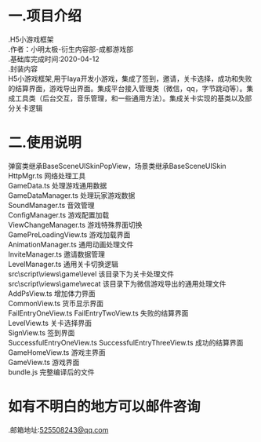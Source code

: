 # 一.项目介绍
.H5小游戏框架  
.作者：小明太极-衍生内容部-成都游戏部  
.基础库完成时间:2020-04-12  
.封装内容  
     H5小游戏框架,用于laya开发小游戏，集成了签到，邀请，关卡选择，成功和失败的结算界面，游戏导出界面。集成平台接入管理类（微信，qq，字节跳动等）。集成工具类（后台交互，音乐管理，和一些通用方法）。集成关卡实现的基类以及部分关卡逻辑  
   
# 二.使用说明 
  弹窗类继承BaseSceneUISkinPopView，场景类继承BaseSceneUISkin  
  HttpMgr.ts   网络处理工具  
  GameData.ts  处理游戏通用数据  
  GameDataManager.ts 处理玩家游戏数据  
  SoundManager.ts   音效管理  
  ConfigManager.ts  游戏配置加载  
  ViewChangeManager.ts 游戏特殊界面切换  
  GamePreLoadingView.ts 游戏加载界面  
  AnimationManager.ts  通用动画处理文件  
  InviteManager.ts  邀请数据管理  
  LevelManager.ts   通用关卡切换逻辑  
  src\script\views\game\level 该目录下为关卡处理文件  
  src\script\views\game\wecat 该目录下为微信游戏导出的通用处理文件  
  AddPsView.ts 增加体力界面  
  CommonView.ts 货币显示界面  
  FailEntryOneView.ts FailEntryTwoView.ts 失败的结算界面  
  LevelView.ts 关卡选择界面  
  SignView.ts 签到界面  
  SuccessfulEntryOneView.ts SuccessfulEntryThreeView.ts 成功的结算界面  
  GameHomeView.ts 游戏主界面  
  GameView.ts 游戏界面  
  bundle.js   完整编译后的文件
 # 如有不明白的地方可以邮件咨询  
   .邮箱地址:525508243@qq.com  
   
  
  
